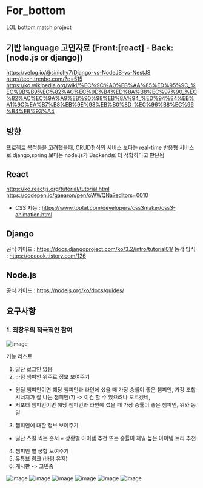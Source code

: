 # For_bottom
LOL bottom match project

## 기반 language 고민자료 (Front:[react] - Back:[node.js or django])
https://velog.io/@sinichy7/Django-vs-NodeJS-vs-NestJS
http://tech.trenbe.com/?p=515
https://ko.wikipedia.org/wiki/%EC%9C%A0%EB%AA%85%ED%95%9C_%EC%9B%B9%EC%82%AC%EC%9D%B4%ED%8A%B8%EC%97%90_%EC%82%AC%EC%9A%A9%EB%90%98%EB%8A%94_%ED%94%84%EB%A1%9C%EA%B7%B8%EB%9E%98%EB%B0%8D_%EC%96%B8%EC%96%B4%EB%93%A4

## 방향
프로젝트 목적등을 고려했을때, CRUD형식의 서비스 보다는 real-time 반응형 서비스로 django,spring 보다는 node.js가 Backend로 더 적합하다고 판단됨 

## React
https://ko.reactjs.org/tutorial/tutorial.html
https://codepen.io/gaearon/pen/oWWQNa?editors=0010
- CSS 자동 : https://www.toptal.com/developers/css3maker/css3-animation.html

## Django
공식 가이드 : https://docs.djangoproject.com/ko/3.2/intro/tutorial01/
동작 방식 : https://cocook.tistory.com/126

## Node.js
공식 가이드 : https://nodejs.org/ko/docs/guides/


## 요구사항
### 1. 최창우의 적극적인 참여

![image](https://user-images.githubusercontent.com/16042073/143764488-a30b7c41-41b2-493e-ac49-82967572fd2d.png)





기능 리스트

1. 일단 로그인 없음
2. 바텀 챔피언 위주로 정보 보여주기
 - 원딜 챔피언이면 해당 챔피언과 라인에 섰을 때 가장 승률이 좋은 챔피언,  가장 조합 시너지가 잘 나는 챔피언(?) -> 이건 할 수 있으려나 모르겠네, 
 - 서포터 챔피언이면 해당 챔피언과 라인에 섰을 때 가장 승률이 좋은 챔피언, 위와 동일

3. 챔피언에 대한 정보 보여주기
 - 일단 스킬 찍는 순서 + 상황별 아이템 추천 또는 승률이 제일 높은 아이템 트리 추천

4. 챔피언 별 궁합 보여주기
5. 유튜브 링크 (바텀 유저)
6. 게시판 -> 고민중






![image](https://user-images.githubusercontent.com/16042073/143766155-565adbda-1573-44be-bcbc-5ad314c7cacd.png)
![image](https://user-images.githubusercontent.com/16042073/143766168-eff45c8c-2967-4589-9bb9-3bddf59f9fd9.png)
![image](https://user-images.githubusercontent.com/16042073/143766170-32b61278-079a-4325-9f51-cb484ebee1d5.png)
![image](https://user-images.githubusercontent.com/16042073/143766174-6da8fafe-0da1-418a-8b22-ccd0f729dcad.png)
![image](https://user-images.githubusercontent.com/16042073/143766176-c3cafe2a-fab5-4dad-858b-e9491c1a8aa2.png)
![image](https://user-images.githubusercontent.com/16042073/143766177-3cf195a5-886d-47bc-a4b1-97e384a0e40d.png)
